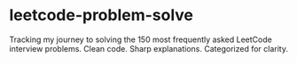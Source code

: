 # leetcode-problem-solve
Tracking my journey to solving the 150 most frequently asked LeetCode interview problems. Clean code. Sharp explanations. Categorized for clarity.
